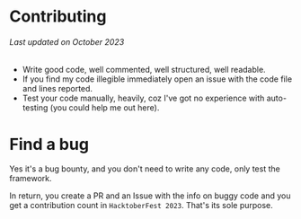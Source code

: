 # Contributing
###### Last updated on October 2023
- Write good code, well commented, well structured, well readable.
- If you find my code illegible immediately open an issue with the code file and lines reported.
- Test your code manually, heavily, coz I've got no experience with auto-testing (you could help me out here).

# Find a bug
Yes it's a bug bounty, and you don't need to write any code, only test the framework.

In return, you create a PR and an Issue with the info on buggy code and you get a contribution count in `HacktoberFest 2023`.
That's its sole purpose.
